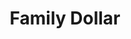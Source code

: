 ---
title: "Family Dollar"
url: /philadelphia/family-dollar-baltimore-avenue/
shop: variety store
---